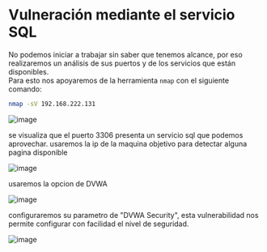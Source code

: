 # Vulneración mediante el servicio SQL

No podemos iniciar a trabajar sin saber que tenemos alcance, por eso realizaremos un análisis de sus puertos y de los servicios que están disponibles.  
Para esto nos apoyaremos de la herramienta `nmap` con el siguiente comando:

```bash
nmap -sV 192.168.222.131 
```

![image](https://github.com/user-attachments/assets/08d5d404-3bf6-40b6-aaba-69b70e00629e)

se visualiza que el puerto 3306 presenta un servicio sql que podemos aprovechar.
usaremos la ip de la maquina objetivo para detectar alguna pagina disponible

![image](https://github.com/user-attachments/assets/efb7d2b9-bd6c-4591-833c-6eca5b25a817)

usaremos la opcion de DVWA

![image](https://github.com/user-attachments/assets/846124b9-c38a-4efd-abfe-bdf39b769be6)

configuraremos su parametro de "DVWA Security", esta vulnerabilidad nos permite configurar con facilidad el nivel de seguridad.

![image](https://github.com/user-attachments/assets/ce2d7c53-f174-4687-8b03-0ffad2a3b8f7)





